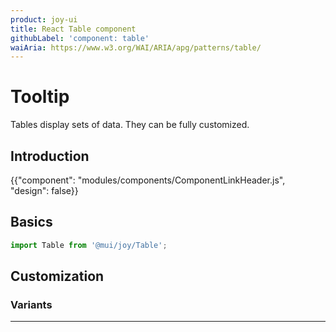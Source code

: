 ```yaml
---
product: joy-ui
title: React Table component
githubLabel: 'component: table'
waiAria: https://www.w3.org/WAI/ARIA/apg/patterns/table/
---
```


# Tooltip

<p class="description">Tables display sets of data. They can be fully customized.</p>

## Introduction

{{"component": "modules/components/ComponentLinkHeader.js", "design": false}}

## Basics

```jsx
import Table from '@mui/joy/Table';
```

<!-- {{"demo": "BasicTable.js"}} -->

## Customization

### Variants

---

